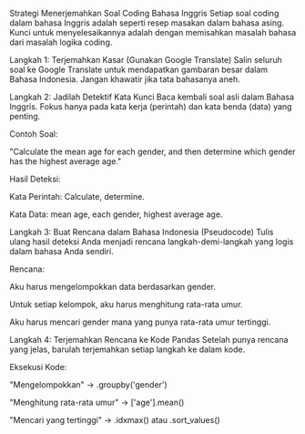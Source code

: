 Strategi Menerjemahkan Soal Coding Bahasa Inggris
Setiap soal coding dalam bahasa Inggris adalah seperti resep masakan dalam bahasa asing. 
Kunci untuk menyelesaikannya adalah dengan memisahkan masalah bahasa dari masalah logika coding.

Langkah 1: Terjemahkan Kasar (Gunakan Google Translate)
Salin seluruh soal ke Google Translate untuk mendapatkan gambaran besar dalam Bahasa Indonesia. Jangan khawatir jika tata bahasanya aneh.

Langkah 2: Jadilah Detektif Kata Kunci
Baca kembali soal asli dalam Bahasa Inggris. Fokus hanya pada kata kerja (perintah) dan kata benda (data) yang penting.

Contoh Soal:

"Calculate the mean age for each gender, and then determine which gender has the highest average age."

Hasil Deteksi:

Kata Perintah: Calculate, determine.

Kata Data: mean age, each gender, highest average age.

Langkah 3: Buat Rencana dalam Bahasa Indonesia (Pseudocode)
Tulis ulang hasil deteksi Anda menjadi rencana langkah-demi-langkah yang logis dalam bahasa Anda sendiri.

Rencana:

Aku harus mengelompokkan data berdasarkan gender.

Untuk setiap kelompok, aku harus menghitung rata-rata umur.

Aku harus mencari gender mana yang punya rata-rata umur tertinggi.

Langkah 4: Terjemahkan Rencana ke Kode Pandas
Setelah punya rencana yang jelas, barulah terjemahkan setiap langkah ke dalam kode.

Eksekusi Kode:

"Mengelompokkan" -> .groupby('gender')

"Menghitung rata-rata umur" -> ['age'].mean()

"Mencari yang tertinggi" -> .idxmax() atau .sort_values()
